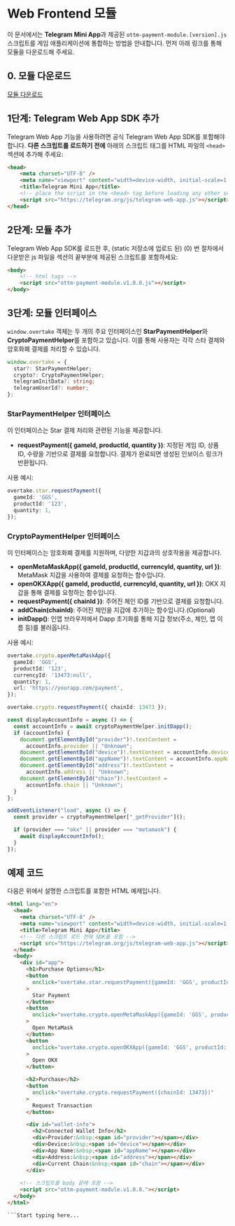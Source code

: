 # Web Frontend 모듈

이 문서에서는 **Telegram Mini App**과 제공된 `ottm-payment-module.[version].js` 스크립트를 게임 애플리케이션에 통합하는 방법을 안내합니다.
먼저 아래 링크를 통해 모듈을 다운로드해 주세요.

## 0. 모듈 다운로드
[모듈 다운로드](https://static.overtake.world/ottm-platform/modules/ottm-payment-module.v1.0.0.js)

## 1단계: Telegram Web App SDK 추가

Telegram Web App 기능을 사용하려면 공식 Telegram Web App SDK를 포함해야 합니다. **다른 스크립트를 로드하기 전에** 아래의 스크립트 태그를 HTML 파일의 `<head>` 섹션에 추가해 주세요:

```html
<head>
    <meta charset="UTF-8" />
    <meta name="viewport" content="width=device-width, initial-scale=1.0" />
    <title>Telegram Mini App</title>
    <!-- place the script in the <head> tag before loading any other scripts -->
    <script src="https://telegram.org/js/telegram-web-app.js"></script>
</head>
```
## 2단계: 모듈 추가

Telegram Web App SDK를 로드한 후, (static 저장소에 업로드 된) (0) 번 절차에서 다운받은 js 파일을 <body> 섹션의 끝부분에 제공된 스크립트를 포함하세요:

```html
<body>
    <!-- html tags -->
    <script src="ottm-payment-module.v1.0.0.js"></script>
</body>
```

## 3단계: 모듈 인터페이스
`window.overtake` 객체는 두 개의 주요 인터페이스인 **StarPaymentHelper**와 **CryptoPaymentHelper**를 포함하고 있습니다. 이를 통해 사용자는 각각 스타 결제와 암호화폐 결제를 처리할 수 있습니다.
```typescript
window.overtake = {
  star?: StarPaymentHelper;
  crypto?: CryptoPaymentHelper;
  telegramInitData?: string;
  telegramUserId?: number;
};
```

### **StarPaymentHelper** 인터페이스
이 인터페이스는 Star 결제 처리와 관련된 기능을 제공합니다.

- **requestPayment({ gameId, productId, quantity })**: 지정된 게임 ID, 상품 ID, 수량을 기반으로 결제를 요청합니다. 결제가 완료되면 생성된 인보이스 링크가 반환됩니다.

사용 예시:
```typescript
overtake.star.requestPayment({
  gameId: 'GGS',
  productId: '123',
  quantity: 1,
});
```

### **CryptoPaymentHelper** 인터페이스
이 인터페이스는 암호화폐 결제를 지원하며, 다양한 지갑과의 상호작용을 제공합니다.

- **openMetaMaskApp({ gameId, productId, currencyId, quantity, url })**: MetaMask 지갑을 사용하여 결제를 요청하는 함수입니다.
- **openOKXApp({ gameId, productId, currencyId, quantity, url })**: OKX 지갑을 통해 결제를 요청하는 함수입니다.
- **requestPayment({ chainId })**: 주어진 체인 ID를 기반으로 결제를 요청합니다.
- **addChain(chainId)**: 주어진 체인을 지갑에 추가하는 함수입니다.(Optional)
- **initDapp()**: 인앱 브라우저에서 Dapp 초기화를 통해 지갑 정보(주소, 체인, 앱 이름 등)를 불러옵니다.

사용 예시:
```typescript
overtake.crypto.openMetaMaskApp({
  gameId: 'GGS',
  productId: '123',
  currencyId: '13473:null',
  quantity: 1,
  url: 'https://yourapp.com/payment',
});
```

```typescript
overtake.crypto.requestPayment({ chainId: 13473 });
```

```typescript 
const displayAccountInfo = async () => {
  const accountInfo = await cryptoPaymentHelper.initDapp();
  if (accountInfo) {
    document.getElementById("provider")!.textContent =
      accountInfo.provider || "Unknown";
    document.getElementById("device")!.textContent = accountInfo.device;
    document.getElementById("appName")!.textContent = accountInfo.appName;
    document.getElementById("address")!.textContent =
      accountInfo.address || "Unknown";
    document.getElementById("chain")!.textContent =
      accountInfo.chain || "Unknown";
  }
};

addEventListener("load", async () => {
  const provider = cryptoPaymentHelper["_getProvider"]();

  if (provider === "okx" || provider === "metamask") {
    await displayAccountInfo();
  }
});
```

## 예제 코드

다음은 위에서 설명한 스크립트를 포함한 HTML 예제입니다.
```html
<html lang="en">
  <head>
    <meta charset="UTF-8" />
    <meta name="viewport" content="width=device-width, initial-scale=1.0" />
    <title>Telegram Mini App</title>
    <!-- 다른 스크립트 로드 전에 SDK를 포함 -->
    <script src="https://telegram.org/js/telegram-web-app.js"></script>
  </head>
  <body>
    <div id="app">
      <h1>Purchase Options</h1>
      <button
        onclick="overtake.star.requestPayment({gameId: 'GGS', productId: '123', quantity: 1})"
      >
        Star Payment
      </button>
      <button
        onclick="overtake.crypto.openMetaMaskApp({gameId: 'GGS', productId: '123', quantity: 1,currencyId: '13473:null', url: [dapp link]})"
      >
        Open MetaMask
      </button>
      <button
        onclick="overtake.crypto.openOKXApp({gameId: 'GGS', productId: '123', quantity: 1, currencyId: '13473:null', url: [dapp link]})"
      >
        Open OKX 
      </button>

      <h2>Purchase</h2>
      <button
        onclick="overtake.crypto.requestPayment({chainId: 13473})"
      >
        Request Transaction
      </button>

      <div id="wallet-info">
        <h2>Connected Wallet Info</h2>
        <div>Provider:&nbsp;<span id="provider"></span></div>
        <div>Device:&nbsp;<span id="device"></span></div>
        <div>App Name:&nbsp;<span id="appName"></span></div>
        <div>Address:&nbsp;<span id="address"></span></div>
        <div>Current Chain:&nbsp;<span id="chain"></span></div>
      </div>
 
    <!-- 스크립트를 body 끝에 포함 -->
    <script src="ottm-payment-module.v1.0.0."></script>
  </body>
</html>

```Start typing here...